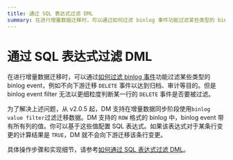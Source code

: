 ```yaml
---
title: 通过 SQL 表达式过滤 DML
summary: 在进行增量数据迁移时，可以通过如何过滤 binlog 事件功能过滤某些类型的 binlog event，例如不向下游迁移 DELETE 事件以达到归档、审计等目的。但是 binlog event filter 无法以更细粒度判断某一行的 DELETE 事件是否要被过滤。为了解决上述问题，从 v2.0.5 起，DM 支持在增量数据同步阶段使用binlog value filter过滤迁移数据。DM 支持的ROW格式的 binlog 中，binlog event 带有所有列的值。你可以基于这些值配置 SQL 表达式。如果该表达式对于某条行变更的计算结果是 TRUE，DM 就不会向下游迁移该条行变更。具体操作步骤和实现细节，请参考如何通过 SQL 表达式过滤 DML。
---
```


# 通过 SQL 表达式过滤 DML

在进行增量数据迁移时，可以通过[如何过滤 binlog 事件](/filter-binlog-event.md)功能过滤某些类型的 binlog event，例如不向下游迁移 `DELETE` 事件以达到归档、审计等目的。但是 binlog event filter 无法以更细粒度判断某一行的 `DELETE` 事件是否要被过滤。

为了解决上述问题，从 v2.0.5 起，DM 支持在增量数据同步阶段使用`binlog value filter`过滤迁移数据。DM 支持的 `ROW` 格式的 binlog 中，binlog event 带有所有列的值。你可以基于这些值配置 SQL 表达式。如果该表达式对于某条行变更的计算结果是 `TRUE`，DM 就不会向下游迁移该条行变更。

具体操作步骤和实现细节，请参考[如何通过 SQL 表达式过滤 DML](/filter-dml-event.md)。

